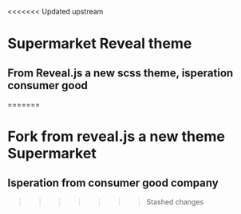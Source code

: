<<<<<<< Updated upstream
# Supermarket Reveal theme
## From Reveal.js a new scss theme, isperation consumer good 
=======
# Fork from reveal.js a new theme Supermarket
## Isperation from consumer good company
>>>>>>> Stashed changes
